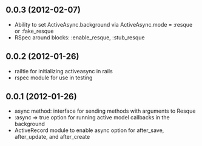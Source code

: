 ## 0.0.3 (2012-02-07)
* Ability to set ActiveAsync.background via ActiveAsync.mode = :resque or :fake_resque
* RSpec around blocks: :enable_resque, :stub_resque

## 0.0.2 (2012-01-26)
* railtie for initializing activeasync in rails
* rspec module for use in testing

## 0.0.1 (2012-01-26)

* async method: interface for sending methods with arguments to Resque
* :async => true option for running active model callbacks in the background
* ActiveRecord module to enable async option for after_save, after_update, and after_create
